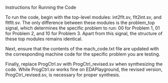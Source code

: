 Instructions for Running the Code

To run the code, begin with the top-level modules: int2flt.sv, flt2int.sv, and fltflt.sv. The only difference between these modules is the problem_top signal, which determines the specific problem to run: 00 for Problem 1, 01 for Problem 2, and 10 for Problem 3. Apart from this signal, the structure of these top modules remains identical.

Next, ensure that the contents of the mach_code.txt file are updated with the corresponding machine code for the specific problem you are testing.

Finally, replace ProgCtrl.sv with ProgCtrl_revised.sv when synthesizing the code. While ProgCtrl.sv works fine on EDAPlayground, the revised version, ProgCtrl_revised.sv, is necessary for proper synthesis.
